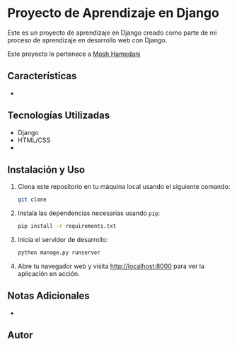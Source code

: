 
# Proyecto de Aprendizaje en Django

Este es un proyecto de aprendizaje en Django creado como parte de mi proceso de aprendizaje en desarrollo web con Django.

Este proyecto le pertenece a [Mosh Hamedani](www.youtube.com/watch?v=rHux0gMZ3Eg)

## Características

- 

## Tecnologías Utilizadas

- Django
- HTML/CSS
-

## Instalación y Uso

1. Clona este repositorio en tu máquina local usando el siguiente comando:

   ```bash
   git clone 
   ```

2. Instala las dependencias necesarias usando `pip`:

   ```bash
   pip install -r requirements.txt
   ```

3. Inicia el servidor de desarrollo:

   ```bash
   python manage.py runserver
   ```

4. Abre tu navegador web y visita [http://localhost:8000](http://localhost:8000) para ver la aplicación en acción.


## Notas Adicionales

- 

## Autor

